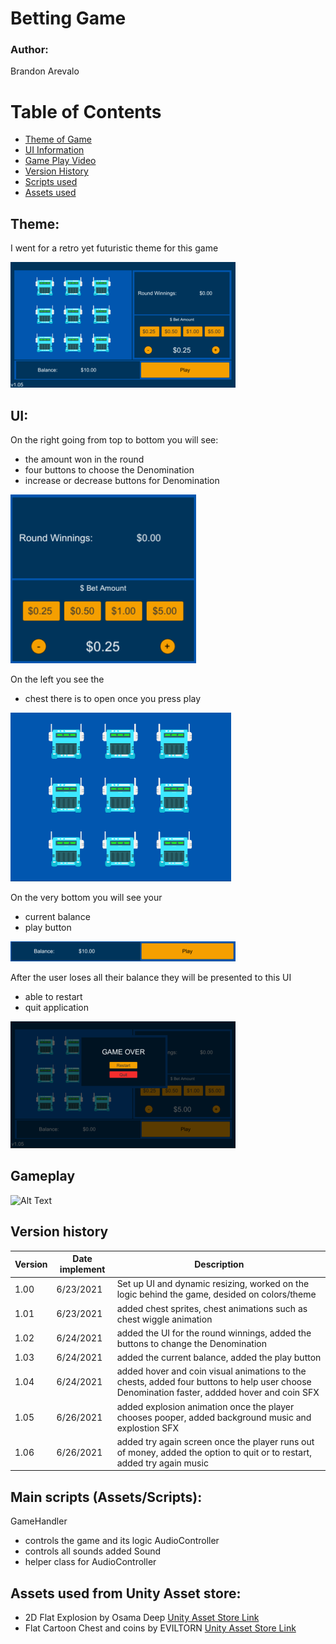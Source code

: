 # Betting Game

### Author: 
Brandon Arevalo

# Table of Contents  
- [Theme of Game](#Theme)  
- [UI Information](#UI)  
- [Game Play Video](#Gameplay)  
- [Version History](#VersionHistory)  
- [Scripts used](#Scripts)  
- [Assets used](#Assets)  


<a name="Theme"/>

## Theme:
I went for a retro yet futuristic theme for this game

![Image of right side UI](https://github.com/ArevaloBrandon115/Betting_Game/blob/master/Images/Full_Game_UI.png?raw=true)

<a name="UI"/>

## UI:

On the right going from top to bottom you will see:
- the amount won in the round
- four buttons to choose the Denomination
- increase or decrease buttons for Denomination

![Image of right side UI](https://github.com/ArevaloBrandon115/Betting_Game/blob/master/Images/Betting_Amount_UI.png?raw=true)

On the left you see the 
- chest there is to open once you press play

![Image of left side UI](https://github.com/ArevaloBrandon115/Betting_Game/blob/master/Images/Chest_UI.png?raw=true)

On the very bottom you will see your 
- current balance 
- play button

![Image of bottom side UI](https://github.com/ArevaloBrandon115/Betting_Game/blob/master/Images/Bottom_Play_Button_UI.png?raw=true)

After the user loses all their balance they will be presented to this UI
- able to restart
- quit application

![Image of left side UI](https://github.com/ArevaloBrandon115/Betting_Game/blob/master/Images/Restart_Quit_UI.png?raw=true)

<a name="Gameplay"/>

## Gameplay

![Alt Text](https://github.com/ArevaloBrandon115/Betting_Game/blob/master/Videos/Gameplay_Gif.gif?raw=true)

<a name="VersionHistory"/>

## Version history

| Version | Date implement | Description |
| ------ | ------ | ------ |
| 1.00 | 6/23/2021 | Set up UI and dynamic resizing, worked on the logic behind the game, desided on colors/theme |
| 1.01 | 6/23/2021 | added chest sprites, chest animations such as chest wiggle animation |
| 1.02 | 6/24/2021 | added the UI for the round winnings, added the buttons to change the Denomination |
| 1.03 | 6/24/2021 | added the current balance, added the play button |
| 1.04 | 6/24/2021 | added hover and coin visual animations to the chests, added four buttons to help user choose Denomination faster, addded hover and coin SFX  |
| 1.05 | 6/26/2021 | added explosion animation once the player chooses pooper, added background music and explostion SFX |
| 1.06 | 6/26/2021 | added try again screen once the player runs out of money, added the option to quit or to restart, added try again music |

<a name="Scripts"/>

## Main scripts (Assets/Scripts):
GameHandler
  - controls the game and its logic
AudioController
  - controls all sounds added
Sound
  - helper class for AudioController

<a name="Assets"/>

## Assets used from Unity Asset store:
- 2D Flat Explosion by Osama Deep
[Unity Asset Store Link](https://assetstore.unity.com/packages/2d/textures-materials/2d-flat-explosion-66932)
- Flat Cartoon Chest and coins by EVILTORN
[Unity Asset Store Link](https://assetstore.unity.com/packages/tools/sprite-management/flat-cartoon-chests-and-coins-187033)
